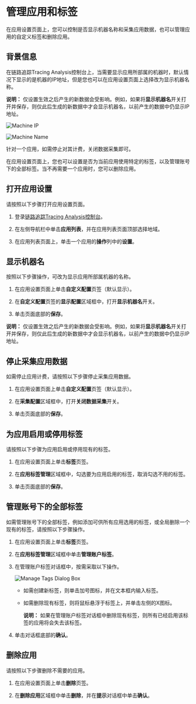 # 管理应用和标签

在应用设置页面上，您可以控制是否显示机器名称和采集应用数据，也可以管理应用的自定义标签和删除应用。

## 背景信息

在链路追踪Tracing Analysis控制台上，当需要显示应用所部属的机器时，默认情况下显示的是机器的IP地址，但是您也可以在应用设置页面上选择改为显示机器名称。

**说明：** 仅设置生效之后产生的新数据会受影响。例如，如果将**显示机器名**开关打开并保存，则仅此后生成的新数据中才会显示机器名，以前产生的数据中仍显示IP地址。

![Machine IP](https://aliware-images.oss-cn-hangzhou.aliyuncs.com/xtrace/ex_machine_ip.png "示例：显示机器的IP地址")

![Machine Name](https://aliware-images.oss-cn-hangzhou.aliyuncs.com/xtrace/ex_machine_name.png "示例：显示机器的名称")

针对一个应用，如需停止对其计费，关闭数据采集即可。

在应用设置页面上，您也可以设置是否为当前应用使用特定的标签，以及管理账号下的全部标签。当不再需要一个应用时，您可以删除应用。

## 打开应用设置

请按照以下步骤打开应用设置页面。

1.  登录[链路追踪Tracing Analysis控制台](https://tracing.console.aliyun.com/)。

2.  在左侧导航栏中单击**应用列表**，并在应用列表页面顶部选择地域。

3.  在应用列表页面上，单击一个应用的**操作**列中的**设置**。


## 显示机器名

按照以下步骤操作，可改为显示应用所部属机器的名称。

1.  在应用设置页面上单击**自定义配置**页签（默认显示）。

2.  在**自定义配置**页签的**显示配置**区域框中，打开**显示机器名**开关。

3.  单击页面底部的**保存**。


**说明：** 仅设置生效之后产生的新数据会受影响。例如，如果将**显示机器名**开关打开并保存，则仅此后生成的新数据中才会显示机器名，以前产生的数据中仍显示IP地址。

## 停止采集应用数据

如需停止应用计费，请按照以下步骤停止采集应用数据。

1.  在应用设置页面上单击**自定义配置**页签（默认显示）。

2.  在**采集配置**区域框中，打开**关闭数据采集**开关。

3.  单击页面底部的**保存**。


## 为应用启用或停用标签

请按照以下步骤为应用启用或停用现有的标签。

1.  在应用设置页面上单击**标签**页签。

2.  在**应用标签管理**区域框中，勾选要为应用启用的标签，取消勾选不用的标签。

3.  单击页面底部的**保存**。


## 管理账号下的全部标签

如需管理账号下的全部标签，例如添加可供所有应用选用的标签，或全局删除一个现有的标签，请按照以下步骤操作。

1.  在应用设置页面上单击**标签**页签。

2.  在**应用标签管理**区域框中单击**管理账户标签**。

3.  在管理账户标签对话框中，按需采取以下操作。

    ![Manage Tags Dialog Box](https://aliware-images.oss-cn-hangzhou.aliyuncs.com/xtrace/db_manage_tags_setting.png "管理账户标签对话框")

    -   如需创建新标签，则单击加号图标，并在文本框内输入标签。
    -   如需删除现有标签，则将鼠标悬浮于标签上，并单击左侧的X图标。

        **说明：** 如果在管理账户标签对话框中删除现有标签，则所有已经启用该标签的应用将会失去该标签。

4.  单击对话框底部的**确认**。


## 删除应用

请按照以下步骤删除不需要的应用。

1.  在应用设置页面上单击**删除**页签。

2.  在**删除应用**区域框中单击**删除**，并在**提示**对话框中单击**确认**。


